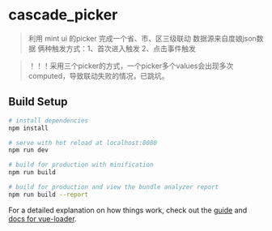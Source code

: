 # cascade_picker

> 利用 mint ui 的picker 完成一个省、市、区三级联动
> 数据源来自度娘json数据
> 俩种触发方式：1、首次进入触发 2、点击事件触发

> ！！！采用三个picker的方式，一个picker多个values会出现多次computed，导致联动失败的情况，已跳坑。
## Build Setup

``` bash
# install dependencies
npm install

# serve with hot reload at localhost:8080
npm run dev

# build for production with minification
npm run build

# build for production and view the bundle analyzer report
npm run build --report
```

For a detailed explanation on how things work, check out the [guide](http://vuejs-templates.github.io/webpack/) and [docs for vue-loader](http://vuejs.github.io/vue-loader).

